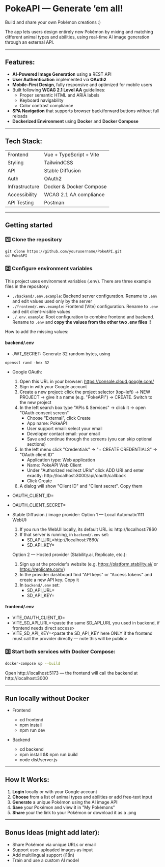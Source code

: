 # PokeAPI — Generate ’em all!

Build and share your own Pokémon creations :)

The app lets users design entirely new Pokémon by mixing and matching different animal types and abilities, using real-time AI image generation through an external API.

---

## Features:

-  **AI-Powered Image Generation** using a REST API
-  **User Authentication** implemented via **OAuth2**
-  **Mobile-First Design**, fully responsive and optimized for mobile users  
-  Built following **WCAG 2.1 Level AA** guidelines:
    - Proper semantic HTML and ARIA labels
    - Keyboard navigability
    - Color contrast compliance 
-  **SPA Navigation** that supports browser back/forward buttons without full reloads  
-  **Dockerized Environment** using **Docker** and **Docker Compose**  

---

## Tech Stack:

| | |
|:------|:------------|
| Frontend | Vue + TypeScript + Vite |
| Styling | TailwindCSS |
| API | Stable Diffusion |
| Auth | OAuth2 |
| Infrastructure | Docker & Docker Compose |
| Accessibility | WCAG 2.1 AA compliance |
| API Testing | Postman |

---

## Getting started

### 1️⃣ Clone the repository
```shell
git clone https://github.com/yourusername/PokeAPI.git
cd PokeAPI
```

### 2️⃣ Configure environment variables

This project uses environment variables (.env). There are three example files in the repository:

- `./backend/.env.example`: Backend server configuration. Rename to `.env` and edit values used only by the server
- `./frontend/.env.example`: Frontend (Vite) configuration. Rename to `.env` and edit client-visible values
- `./.env.example`: Root configuration to combine frontend and backend. Rename to `.env` and **copy the values from the other two .env files** !!

How to add the missing values:

#### backend/.env
- JWT_SECRET: Generate 32 random bytes, using 

```shell
openssl rand -hex 32
```

- Google OAuth:
    1. Open this URL in your browser: https://console.cloud.google.com/
    2. Sign in with your Google account
    3. Create a new project: click the project selector (top-left) → NEW PROJECT → give it a name (e.g. "PokeAPI") → CREATE. Switch to the new project
    4. In the left search box type "APIs & Services" → click it → open "OAuth consent screen"
        - Choose "External", click Create
        - App name: PokeAPI
        - User support email: select your email
        - Developer contact email: your email
        - Save and continue through the screens (you can skip optional sections)
    5. In the left menu click "Credentials" → "+ CREATE CREDENTIALS" → "OAuth client ID"
        - Application type: Web application
        - Name: PokeAPI Web Client
        - Under "Authorized redirect URIs" click ADD URI and enter exactly:
            http://localhost:3000/api/oauth/callback
        - Click Create
    6. A dialog will show "Client ID" and "Client secret". Copy them

- OAUTH_CLIENT_ID=<paste the Client ID exactly here>
- OAUTH_CLIENT_SECRET=<paste the Client secret exactly here>

- Stable Diffusion / image provider:
    Option 1 — Local Automatic1111 WebUI:
    1. If you run the WebUI locally, its default URL is: http://localhost:7860
    2. If that server is running, in `backend/.env` set:
        - SD_API_URL=http://localhost:7860/
        - SD_API_KEY=

    Option 2 — Hosted provider (Stability.ai, Replicate, etc.):
    1. Sign up at the provider's website (e.g. https://platform.stability.ai/ or https://replicate.com/)
    2. In the provider dashboard find "API keys" or "Access tokens" and create a new API key. Copy it
    3. In `backend/.env` set:
        - SD_API_URL=<paste the provider base URL or endpoint here>
        - SD_API_KEY=<paste the API key here>

#### frontend/.env

- VITE_OAUTH_CLIENT_ID=<paste the same OAUTH_CLIENT_ID you copied from Google>
- VITE_SD_API_URL=<paste the same SD_API_URL you used in backend, if frontend needs direct access>
- VITE_SD_API_KEY=<paste the SD_API_KEY here ONLY if the frontend must call the provider directly — note this will be public>

### 3️⃣ Start both services with Docker Compose:

```bash
docker-compose up --build
```

Open http://localhost:5173 — the frontend will call the backend at http://localhost:3000

---

## Run locally without Docker

- Frontend
    - cd frontend
    - npm install
    - npm run dev

- Backend
    - cd backend
    - npm install && npm run build
    - node dist/server.js

---

## How It Works:

1. **Login** locally or with your Google account  
2. **Choose** from a list of animal types and abilities or add free-text input   
3. **Generate** a unique Pokémon using the AI image API
4. **Save** your Pokémon and view it in "My Pokémons"
5. **Share** your the link to your Pokémon or download it as a .png   

---

## Bonus Ideas (might add later):

- Share Pokémon via unique URLs or email  
- Support user-uploaded images as input 
- Add multilingual support (i18n)  
- Train and use a custom AI model 

